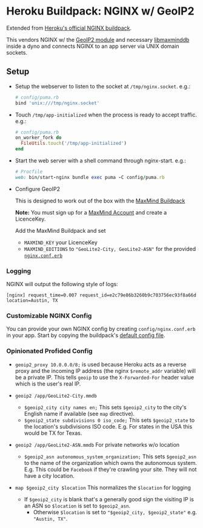 # Heroku Buildpack: NGINX w/ GeoIP2

Extended from [Heroku's official NGINX buildpack](https://github.com/heroku/heroku-buildpack-nginx).

This vendors NGINX w/ the [GeoIP2 module](https://github.com/leev/ngx_http_geoip2_module/) and necessary [libmaxminddb](https://github.com/maxmind/libmaxminddb) inside a dyno and connects NGINX to an app server via UNIX domain sockets.

## Setup

* Setup the webserver to listen to the socket at `/tmp/nginx.socket`. e.g.:

	```ruby
	# config/puma.rb
	bind 'unix:///tmp/nginx.socket'
	```

* Touch `/tmp/app-initialized` when the process is ready to accept traffic. e.g.:

	```ruby
	# config/puma.rb
	on_worker_fork do
      FileUtils.touch('/tmp/app-initialized')
	end
	```


* Start the web server with a shell command through nginx-start. e.g.:

  ```ruby
  # Procfile
  web: bin/start-nginx bundle exec puma -C config/puma.rb
  ```

* Configure GeoIP2

	This is designed to work out of the box with the [MaxMind Buildpack](https://github.com/mantisadnetwork/heroku-buildpack-maxmind)

	**Note:** You must sign up for a [MaxMind Account](https://www.maxmind.com/en/geolite2/signup) and create a LicenceKey.

	Add the MaxMind Buildpack and set
	* `MAXMIND_KEY` your LicenceKey
	* `MAXMIND_EDITIONS` to `"GeoLite2-City, GeoLite2-ASN"` for the provided [`nginx.conf.erb`](config/nginx.conf.erb)

### Logging

NGINX will output the following style of logs:

```
[nginx] request_time=0.007 request_id=e2c79e86b3260b9c703756ec93f8a66d location=Austin, TX
```

### Customizable NGINX Config

You can provide your own NGINX config by creating `config/nginx.conf.erb` in your app. Start by copying the buildpack's [default config file](config/nginx.conf.erb).

### Opinionated Profided Config

* `geoip2_proxy 10.0.0.0/8;` is used because Heroku acts as a reverse proxy and the incoming IP address (the nginx `$remote_addr` variable) will be a private IP. This tells `geoip` to use the `X-Forwarded-For` header value which is the user's real IP.

* `geoip2 /app/GeoLite2-City.mmdb`
  * `$geoip2_city city names en;` This sets `$geoip2_city` to the city's English name if available (see `map` directive).
  * `$geoip2_state subdivisions 0 iso_code;` This sets `$geoip2_state` to the location's subdivisions ISO code. E.g. For states in the USA this would be TX for Texas.

* `geoip2 /app/GeoLite2-ASN.mmdb` For private networks w/o location
  * `$geoip2_asn autonomous_system_organization;` This sets `$geoip2_asn` to the name of the organization which owns the autonomous system. E.g. This could be `Facebook` if they're crawling your site. They will not have a city location.

* `map $geoip2_city $location` This normalizes the `$location` for logging
  * If `$geoip2_city` is blank that's a generally good sign the visiting IP is an ASN so `$location` is set to `$geoip2_asn`.
	* Otherwise `$location` is set to `"$geoip2_city, $geoip2_state"` e.g. `"Austin, TX"`.